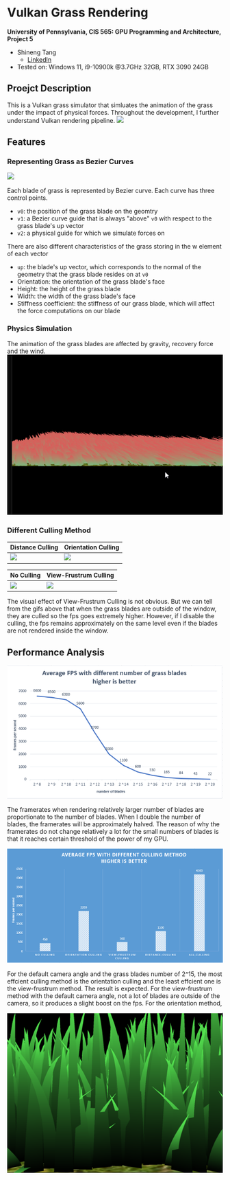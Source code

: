 Vulkan Grass Rendering
==================================

**University of Pennsylvania, CIS 565: GPU Programming and Architecture, Project 5**

* Shineng Tang
  * [LinkedIn](https://www.linkedin.com/in/shineng-t-224192195/)
* Tested on: Windows 11, i9-10900k @3.7GHz 32GB, RTX 3090 24GB


## Proejct Description
This is a Vulkan grass simulator that simluates the animation of the grass under the impact of physical forces. 
Throughout the development, I further understand Vulkan rendering pipeline.
![](img/1.gif) 

## Features
### Representing Grass as Bezier Curves
![](img/blade_model.jpg) 

Each blade of grass is represented by Bezier curve.
Each curve  has three control points.
* `v0`: the position of the grass blade on the geomtry
* `v1`: a Bezier curve guide that is always "above" `v0` with respect to the grass blade's up vector 
* `v2`: a physical guide for which we simulate forces on

There are also different characteristics of the grass storing in the w element of each vector
* `up`: the blade's up vector, which corresponds to the normal of the geometry that the grass blade resides on at `v0`
* Orientation: the orientation of the grass blade's face
* Height: the height of the grass blade
* Width: the width of the grass blade's face
* Stiffness coefficient: the stiffness of our grass blade, which will affect the force computations on our blade

### Physics Simulation
The animation of the grass blades are affected by gravity, recovery force and the wind.
![](img/wind.gif) 

### Different Culling Method

| Distance Culling  | Orientation Culling |
|---|---|
|![](img/dist.gif)|![](img/orientation.gif)|


| No Culling  | View-Frustrum Culling |
|---|---|
|![](img/nocull.gif)|![](img/cull.gif)|

The visual effect of View-Frustrum Culling is not obvious. But we can tell from the gifs above that when the grass blades are outside of the window, they are culled so the fps goes extremely higher. However, if I disable the culling, the fps remains approximately on the same level even if the blades are not rendered inside the window.

## Performance Analysis
![](img/nob.png)

The framerates when rendering relatively larger number of blades are proportionate to the number of blades. When I double the number of blades, the framerates will be approximately halved. The reason of why the framerates do not change relatively a lot for the small numbers of blades is that it reaches certain threshold of the power of my GPU.


![](img/culling.png)


For the default camera angle and the grass blades number of 2^15, the most effcient culling method is the orientation culling and the least effcient one is the view-frustrum method. The result is expected. For the view-frustrum method with the default camera angle, not a lot of blades are outside of the camera, so it produces a slight boost on the fps. For the orientation method, 

![](img/default.png)